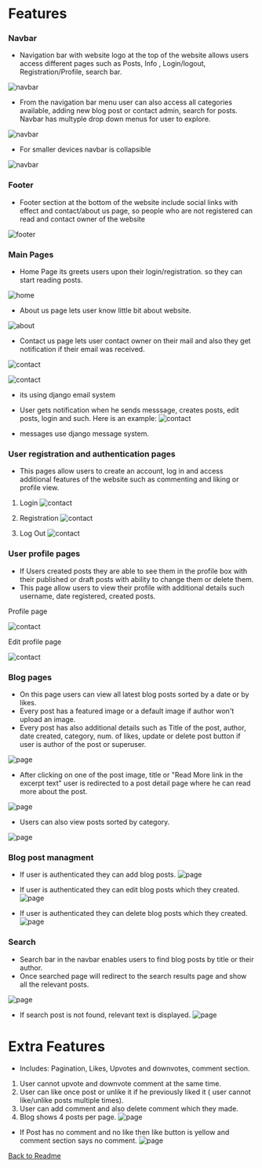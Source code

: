 # Features

### Navbar
- Navigation bar with website logo at the top of the website allows users access different pages such as Posts, Info , Login/logout, Registration/Profile, search bar.

![navbar](https://github.com/PeterSvk1/P4djangoSWfinalBlog/blob/main/features/navbar.png)

- From the navigation bar menu user can also access all categories available, adding new blog post or contact admin, search for posts. Navbar has multyple drop down menus for user to explore.

![navbar](https://github.com/PeterSvk1/P4djangoSWfinalBlog/blob/main/features/navbar2.png)

- For smaller devices navbar is collapsible

![navbar](https://github.com/PeterSvk1/P4djangoSWfinalBlog/blob/main/features/navbar3.png)

### Footer

- Footer section at the bottom of the website include social links with effect and contact/about us page, so people who are not registered can read and contact owner of the website

![footer](https://github.com/PeterSvk1/P4djangoSWfinalBlog/blob/main/features/footer.png)

### Main Pages

- Home Page its greets users upon their login/registration. so they can start reading posts.

![home](https://github.com/PeterSvk1/P4djangoSWfinalBlog/blob/main/features/home_page.png)

- About us page lets user know little bit about website.

![about](https://github.com/PeterSvk1/P4djangoSWfinalBlog/blob/main/features/about_us.png)

- Contact us page lets user contact owner on their mail and also they get notification if their email was received.

![contact](https://github.com/PeterSvk1/P4djangoSWfinalBlog/blob/main/features/contact_us.png)

![contact](https://github.com/PeterSvk1/P4djangoSWfinalBlog/blob/main/features/email_notification.png)
- its using django email system

- User gets notification when he sends messsage, creates posts, edit posts, login and such. Here is an example:
![contact](https://github.com/PeterSvk1/P4djangoSWfinalBlog/blob/main/features/notification.png)
- messages use django message system.

### User registration and authentication pages
- This pages allow users to create an account, log in and access additional features of the website such as commenting and liking or profile view.

1. Login
![contact](https://github.com/PeterSvk1/P4djangoSWfinalBlog/blob/main/features/login.png)

2. Registration
![contact](https://github.com/PeterSvk1/P4djangoSWfinalBlog/blob/main/features/registration.png)

3. Log Out
![contact](https://github.com/PeterSvk1/P4djangoSWfinalBlog/blob/main/features/log_out.png)

### User profile pages

- If Users created posts they are able to see them in the profile box with their published or draft posts with ability to change them or delete them.
- This page allow users to view their profile with additional details such username, date registered, created posts.

Profile page

![contact](https://github.com/PeterSvk1/P4djangoSWfinalBlog/blob/main/features/profile.png)

Edit profile page

![contact](https://github.com/PeterSvk1/P4djangoSWfinalBlog/blob/main/features/editprofile.png)

### Blog pages
- On this page users can view all latest blog posts sorted by a date or by likes.
- Every post has a featured image or a default image if author won't upload an image.
- Every post has also additional details such as Title of the post, author, date created, category, num. of likes, update or delete post button if user is author of the post or superuser.

![page](https://github.com/PeterSvk1/P4djangoSWfinalBlog/blob/main/features/blog_page.png)

- After clicking on one of the post image, title or "Read More link in the excerpt text" user is redirected to a post detail page where he can read more about the post.

![page](https://github.com/PeterSvk1/P4djangoSWfinalBlog/blob/main/features/detail_page.png)

- Users can also view posts sorted by category.

![page](https://github.com/PeterSvk1/P4djangoSWfinalBlog/blob/main/features/category.png)

### Blog post managment

- If user is authenticated they can add blog posts.
![page](https://github.com/PeterSvk1/P4djangoSWfinalBlog/blob/main/features/new_post.png)

- If user is authenticated they can edit blog posts which they created.
![page](https://github.com/PeterSvk1/P4djangoSWfinalBlog/blob/main/features/edit_post.png)

- If user is authenticated they can delete blog posts which they created.
![page](https://github.com/PeterSvk1/P4djangoSWfinalBlog/blob/main/features/delete.png)

### Search
- Search bar in the navbar enables users to find blog posts by title or their author.
- Once searched page will redirect to the search results page and show all the relevant posts.

![page](https://github.com/PeterSvk1/P4djangoSWfinalBlog/blob/main/features/search.png)

- If search post is not found, relevant text is displayed.
![page](https://github.com/PeterSvk1/P4djangoSWfinalBlog/blob/main/features/search2.png)

# Extra Features

- Includes: Pagination, Likes, Upvotes and downvotes, comment section.
1. User cannot upvote and downvote comment at the same time.
2. User can like once post or unlike it if he previously liked it ( user cannot like/unlike posts multiple times).
3. User can add comment and also delete comment which they made.
4. Blog shows 4 posts per page.
![page](https://github.com/PeterSvk1/P4djangoSWfinalBlog/blob/main/features/like.png)

- If Post has no comment and no like then like button is yellow and comment section says no comment.
![page](https://github.com/PeterSvk1/P4djangoSWfinalBlog/blob/main/features/like2.png)

[Back to Readme](https://github.com/PeterSvk1/P4djangoSWfinalBlog/blob/main/README.md)